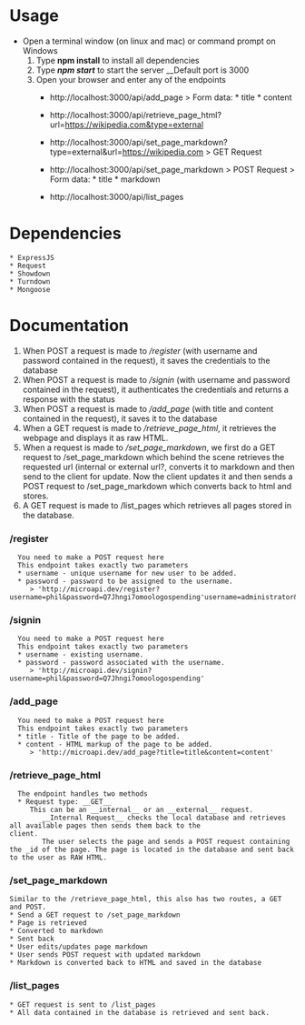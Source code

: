 # Usage
* Open a terminal window (on linux and mac) or command prompt on Windows
    1. Type __npm install__ to install all dependencies
    2. Type __*npm start*__ to start the server
        __Default port is 3000
    3. Open your browser and enter any of the endpoints
        * http://localhost:3000/api/add_page
                > Form data:
                    * title
                    * content
        * http://localhost:3000/api/retrieve_page_html?url=https://wikipedia.com&type=external

        * http://localhost:3000/api/set_page_markdown?type=external&url=https://wikipedia.com > GET Request

        * http://localhost:3000/api/set_page_markdown > POST Request
                > Form data:
                        * title
                        * markdown

        * http://localhost:3000/api/list_pages

# Dependencies

    * ExpressJS
    * Request
    * Showdown
    * Turndown
    * Mongoose
    
# Documentation

   1. When POST a request is made to _/register_ (with username and password contained in the request), it saves the credentials to the database
   2. When POST a request is made to _/signin_ (with username and password contained in the request), it authenticates the credentials and returns a response with the status
   3. When POST a request is made to _/add_page_ (with title and content contained in the request), it saves it to the database
   4. When a GET request is made to _/retrieve_page_html_, it retrieves the webpage and displays it as raw HTML.
   5. When a  request is made to _/set_page_markdown_, we first do a GET request to /set_page_markdown which behind the scene           retrieves the requested url (internal or external url?, converts it to markdown and then send to the client for update.
      Now the client updates it and then sends a POST request to /set_page_markdown which converts back to html and stores.
   6. A GET request is made to /list_pages which retrieves all pages stored in the database.
   
### /register
      You need to make a POST request here
      This endpoint takes exactly two parameters
      * username - unique username for new user to be added.
      * password - password to be assigned to the username.
         > 'http://microapi.dev/register?username=phil&password=Q7Jhngi7omoologospending'username=administrator&password=Q7JeRF7pedMWrer
         
### /signin
      You need to make a POST request here
      This endpoint takes exactly two parameters
      * username - existing username.
      * password - password associated with the username.
         > 'http://microapi.dev/signin?username=phil&password=Q7Jhngi7omoologospending'

### /add_page
      You need to make a POST request here
      This endpoint takes exactly two parameters
      * title - Title of the page to be added.
      * content - HTML markup of the page to be added.
         > 'http://microapi.dev/add_page?title=title&content=content'
         
### /retrieve_page_html
      The endpoint handles two methods
      * Request type: __GET__
         This can be an __internal__ or an __external__ request.
            __Internal Request__ checks the local database and retrieves all available pages then sends them back to the                   client.
            The user selects the page and sends a POST request containing the _id of the page. The page is located in the database and sent back to the user as RAW HTML.            
            
### /set_page_markdown
    Similar to the /retrieve_page_html, this also has two routes, a GET and POST.
    * Send a GET request to /set_page_markdown
    * Page is retrieved
    * Converted to markdown
    * Sent back
    * User edits/updates page markdown
    * User sends POST request with updated markdown
    * Markdown is converted back to HTML and saved in the database
    
### /list_pages
    * GET request is sent to /list_pages
    * All data contained in the database is retrieved and sent back.
     
